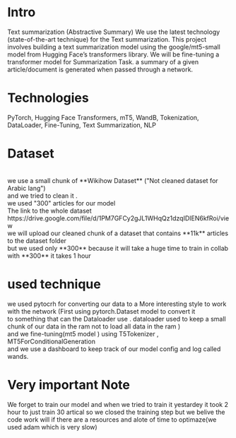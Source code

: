 # Intro

Text summarization (Abstractive Summary)
We use the latest technology (state-of-the-art technique) for the Text summarization. 
This project involves building a text summarization model using the google/mt5-small model from Hugging Face’s transformers library.
We will be fine-tuning a transformer model for Summarization Task. a summary of a given article/document is generated when passed through a network.

# Technologies

PyTorch, Hugging Face Transformers, mT5, WandB, Tokenization, DataLoader, Fine-Tuning, Text Summarization, NLP

# Dataset
<br>
we use  a small chunk of **Wikihow Dataset** ("Not cleaned dataset for Arabic lang")<br>
and we tried to clean it  .<br>
we used "300" articles for our model <br>
The link to the whole dataset<br>
https://drive.google.com/file/d/1PM7GFCy2gJL1WHqQz1dzqIDIEN6kfRoi/view<br>
we will upload our cleaned chunk of a dataset that contains **11k** articles to the dataset folder <br>
but we used only **300** because it will take a huge time to train in collab with **300** it takes 1 hour<br>


# used technique 
we used pytocrh for converting our data to a More interesting style to work with the network (First using pytorch.Dataset model to convert it<br>
to something that can the Dataloader use . dataloader used to keep a small chunk of our data in the ram not to load all data in the ram  )<br>
and we fine-tuning(mt5 model ) using  T5Tokenizer , MT5ForConditionalGeneration <br>
and we use a dashboard to keep track of our model config and log called wands.


# Very important Note

We forget to train our model and when we tried to train it yestardey it took 2 hour to just train 30 artical
so we closed the training step but we belive the code work will if there are a resources and alote of time to optimaze(we
used adam which is very slow)



